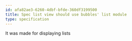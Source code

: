 ```yaml
---
id: afa82ae3-6260-4dbf-bfde-360df3199500
title: Spec list view should use bubbles' list module
type: specification
---
```


It was made for displaying lists
